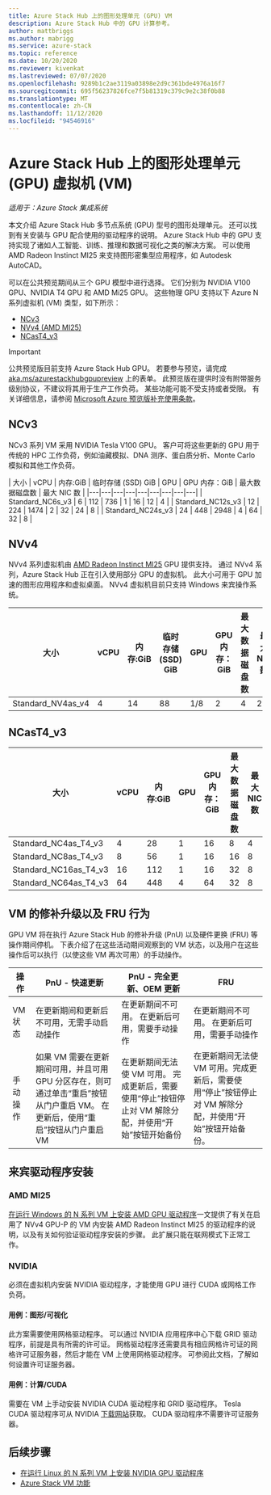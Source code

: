 ```yaml
---
title: Azure Stack Hub 上的图形处理单元 (GPU) VM
description: Azure Stack Hub 中的 GPU 计算参考。
author: mattbriggs
ms.author: mabrigg
ms.service: azure-stack
ms.topic: reference
ms.date: 10/20/2020
ms.reviewer: kivenkat
ms.lastreviewed: 07/07/2020
ms.openlocfilehash: 9289b1c2ae3119a03898e2d9c361bde4976a16f7
ms.sourcegitcommit: 695f56237826fce7f5b81319c379c9e2c38f0b88
ms.translationtype: MT
ms.contentlocale: zh-CN
ms.lasthandoff: 11/12/2020
ms.locfileid: "94546916"
---
```

# <a name="graphics-processing-unit-gpu-virtual-machine-vm-on-azure-stack-hub"></a>Azure Stack Hub 上的图形处理单元 (GPU) 虚拟机 (VM)

*适用于：Azure Stack 集成系统*

本文介绍 Azure Stack Hub 多节点系统 (GPU) 型号的图形处理单元。 还可以找到有关安装与 GPU 配合使用的驱动程序的说明。 Azure Stack Hub 中的 GPU 支持实现了诸如人工智能、训练、推理和数据可视化之类的解决方案。 可以使用 AMD Radeon Instinct MI25 来支持图形密集型应用程序，如 Autodesk AutoCAD。

可以在公共预览期间从三个 GPU 模型中进行选择。 它们分别为 NVIDIA V100 GPU、NVIDIA T4 GPU 和 AMD Mi25 GPU。 这些物理 GPU 支持以下 Azure N 系列虚拟机 (VM) 类型，如下所示：
- [NCv3](/azure/virtual-machines/ncv3-series)
- [NVv4 (AMD MI25)](/azure/virtual-machines/nvv4-series)
- [NCasT4_v3](/azure/virtual-machines/nct4-v3-series)

> [!IMPORTANT]  
> 公共预览版目前支持 Azure Stack Hub GPU。 若要参与预览，请完成 [aka.ms/azurestackhubgpupreview](https://aka.ms/azurestackhubgpupreview) 上的表单。
> 此预览版在提供时没有附带服务级别协议，不建议将其用于生产工作负荷。 某些功能可能不受支持或者受限。
> 有关详细信息，请参阅 [Microsoft Azure 预览版补充使用条款](https://azure.microsoft.com/support/legal/preview-supplemental-terms/)。

## <a name="ncv3"></a>NCv3

NCv3 系列 VM 采用 NVIDIA Tesla V100 GPU。 客户可将这些更新的 GPU 用于传统的 HPC 工作负荷，例如油藏模拟、DNA 测序、蛋白质分析、Monte Carlo 模拟和其他工作负荷。 

| 大小 | vCPU | 内存:GiB | 临时存储 (SSD) GiB | GPU | GPU 内存：GiB | 最大数据磁盘数 | 最大 NIC 数 |
|---|---|---|---|---|---|---|---|---|
| Standard_NC6s_v3    | 6  | 112 | 736  | 1 | 16 | 12 | 4 |
| Standard_NC12s_v3   | 12 | 224 | 1474 | 2 | 32 | 24 | 8 |
| Standard_NC24s_v3   | 24 | 448 | 2948 | 4 | 64 | 32 | 8 |

## <a name="nvv4"></a>NVv4

NVv4 系列虚拟机由 [AMD Radeon Instinct MI25](https://www.amd.com/en/products/professional-graphics/instinct-MI25) GPU 提供支持。 通过 NVv4 系列，Azure Stack Hub 正在引入使用部分 GPU 的虚拟机。 此大小可用于 GPU 加速的图形应用程序和虚拟桌面。 NVv4 虚拟机目前只支持 Windows 来宾操作系统。 

| 大小 | vCPU | 内存:GiB | 临时存储 (SSD) GiB | GPU | GPU 内存：GiB | 最大数据磁盘数 | 最大 NIC 数 | 
| --- | --- | --- | --- | --- | --- | --- | --- |   
| Standard_NV4as_v4 |4 |14 |88 | 1/8 | 2 | 4 | 2 | 

## <a name="ncast4_v3"></a>NCasT4_v3

| 大小 | vCPU | 内存:GiB | GPU | GPU 内存：GiB | 最大数据磁盘数 | 最大 NIC 数 | 
| --- | --- | --- | --- | --- | --- | --- |
| Standard_NC4as_T4_v3 |4 |28 | 1 | 16 | 8 | 4 | 
| Standard_NC8as_T4_v3 |8 |56 | 1 | 16 | 16 | 8 | 
| Standard_NC16as_T4_v3 |16 |112 | 1 | 16 | 32 | 8 | 
| Standard_NC64as_T4_v3 |64 |448 | 4 | 64 | 32 | 8 |

## <a name="patch-and-update-fru-behavior-of-vms"></a>VM 的修补升级以及 FRU 行为 

GPU VM 将在执行 Azure Stack Hub 的修补升级 (PnU) 以及硬件更换 (FRU) 等操作期间停机。 下表介绍了在这些活动期间观察到的 VM 状态，以及用户在这些操作后可以执行（以使这些 VM 再次可用）的手动操作。 

| 操作 | PnU - 快速更新 | PnU - 完全更新、OEM 更新 | FRU | 
| --- | --- | --- | --- | 
| VM 状态  | 在更新期间和更新后不可用，无需手动启动操作 | 在更新期间不可用。 在更新后可用，需要手动操作 | 在更新期间不可用。 在更新后可用，需要手动操作| 
| 手动操作 | 如果 VM 需要在更新期间可用，并且可用 GPU 分区存在，则可通过单击“重启”按钮从门户重启 VM。 在更新后，使用“重启”按钮从门户重启 VM | 在更新期间无法使 VM 可用。 完成更新后，需要使用“停止”按钮停止对 VM 解除分配，并使用“开始”按钮开始备份 | 在更新期间无法使 VM 可用。完成更新后，需要使用“停止”按钮停止对 VM 解除分配，并使用“开始”按钮开始备份。| 

## <a name="guest-driver-installation"></a>来宾驱动程序安装

### <a name="amd-mi25"></a>AMD MI25

[在运行 Windows 的 N 系列 VM 上安装 AMD GPU 驱动程序](/azure/virtual-machines/windows/n-series-amd-driver-setup)一文提供了有关在启用了 NVv4 GPU-P 的 VM 内安装 AMD Radeon Instinct MI25 的驱动程序的说明，以及有关如何验证驱动程序安装的步骤。 此扩展只能在联网模式下正常工作。

### <a name="nvidia"></a>NVIDIA

必须在虚拟机内安装 NVIDIA 驱动程序，才能使用 GPU 进行 CUDA 或网格工作负荷。

#### <a name="use-case-graphicsvisualization"></a>用例：图形/可视化

此方案需要使用网格驱动程序。 可以通过 NVIDIA 应用程序中心下载 GRID 驱动程序，前提是具有所需的许可证。 网格驱动程序还需要具有相应网格许可证的网格许可证服务器，然后才能在 VM 上使用网格驱动程序。 可参阅此文档，了解如何设置许可证服务器。

#### <a name="use-case-computecuda"></a>用例：计算/CUDA

需要在 VM 上手动安装 NVIDIA CUDA 驱动程序和 GRID 驱动程序。 Tesla CUDA 驱动程序可从 NVIDIA [下载网站](https://www.nvidia.com/Download/index.aspx)获取。 CUDA 驱动程序不需要许可证服务器。

## <a name="next-steps"></a>后续步骤

- [在运行 Linux 的 N 系列 VM 上安装 NVIDIA GPU 驱动程序](/azure/virtual-machines/linux/n-series-driver-setup)
- [Azure Stack VM 功能](azure-stack-vm-considerations.md)